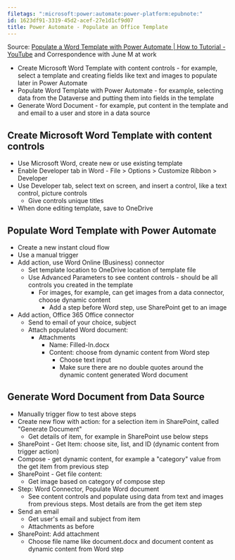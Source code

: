 ```yaml
---
filetags: ":microsoft:power:automate:power-platform:epubnote:"
id: 1623df91-3319-45d2-acef-27e1d1cf9d07
title: Power Automate - Populate an Office Template
---
```


Source: [Populate a Word Template with Power Automate \| How to
Tutorial - YouTube](https://www.youtube.com/watch?v=vpo_U5Qf1ak) and
Correspondence with June M at work

- Create Microsoft Word Template with content controls - for example,
  select a template and creating fields like text and images to populate
  later in Power Automate
- Populate Word Template with Power Automate - for example, selecting
  data from the Dataverse and putting them into fields in the template
- Generate Word Document - for example, put content in the template and
  and email to a user and store in a data source

## Create Microsoft Word Template with content controls

- Use Microsoft Word, create new or use existing template
- Enable Developer tab in Word - File \> Options \> Customize Ribbon \>
  Developer
- Use Developer tab, select text on screen, and insert a control, like a
  text control, picture controls
  - Give controls unique titles
- When done editing template, save to OneDrive

## Populate Word Template with Power Automate

- Create a new instant cloud flow
- Use a manual trigger
- Add action, use Word Online (Business) connector
  - Set template location to OneDrive location of template file
  - Use Advanced Parameters to see content controls - should be all
    controls you created in the template
    - For images, for example, can get images from a data connector,
      choose dynamic content
      - Add a step before Word step, use SharePoint get to an image
- Add action, Office 365 Office connector
  - Send to email of your choice, subject
  - Attach populated Word document:
    - Attachments
      - Name: Filled-In.docx
      - Content: choose from dynamic content from Word step
        - Choose text input
        - Make sure there are no double quotes around the dynamic
          content generated Word document

## Generate Word Document from Data Source

- Manually trigger flow to test above steps
- Create new flow with action: for a selection item in SharePoint,
  called "Generate Document"
  - Get details of item, for example in SharePoint use below steps
- SharePoint - Get Item: choose site, list, and ID (dynamic content from
  trigger action)
- Compose - get dynamic content, for example a "category" value from the
  get item from previous step
- SharePoint - Get file content:
  - Get image based on category of compose step
- Step: Word Connector, Populate Word document
  - See content controls and populate using data from text and images
    from previous steps. Most details are from the get item step
- Send an email
  - Get user's email and subject from item
  - Attachments as before
- SharePoint: Add attachment
  - Choose file name like document.docx and document content as dynamic
    content from Word step
